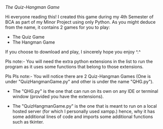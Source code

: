 *The Quiz-Hangman Game*

Hi everyone reading this!
I created this game during my 4th Semester of BCA as part of my Minor Project using only Python. As you might deduce from the name, it contains 2 games for you to play:
- The Quiz Game
- The Hangman Game

If you choose to download and play, I sincerely hope you enjoy ^.^

Pls note:- You will need the extra python extensions in the list to run the program as it uses some functions that belong to those extensions.

Pls Pls note:- You will notice there are 2 Quiz-Hangman Games (One is under "QuizHangmanGame.py" and other is under the name "QHG.py").

- The "QHG.py" is the one that can run on its own on any IDE or terminal window (provided you have the extensions).

- The "QuizHangmanGame.py" is the one that is meant to run on a local hosted server (for which I personally used xampp.) hence, why it has some additional lines
of code and imports some additional functions such as tkinter.
